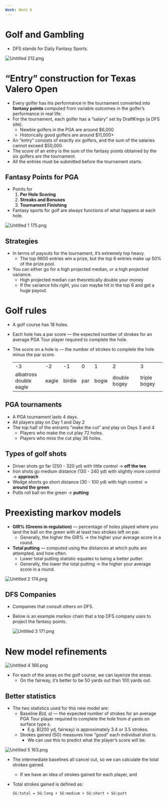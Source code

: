 ```yaml
---
Week: Week 6
---
```

# Golf and Gambling

- DFS stands for Daily Fantasy Sports.

![Untitled 212.png](../../attachments/Untitled%20212.png)

# “Entry” construction for Texas Valero Open

- Every golfer has his performance in the tournament converted into **fantasy points** computed from variable outcomes in the golfer’s performance in real life.
- For the tournament, each golfer has a “salary” set by DraftKings (a DFS site).
    - Newbie golfers in the PGA are around $6,000
    - Historically good golfers are around $11,000+
- An “entry” consists of exactly six golfers, and the sum of the salaries cannot exceed $50,000.
- The score of an entry is the sum of the fantasy points obtained by the six golfers are the tournament.
- All the entries must be submitted before the tournament starts.

## Fantasy Points for PGA

- Points for
    1. **Per Hole Scoring**
    2. **Streaks and Bonuses**
    3. **Tournament Finishing**
- Fantasy sports for golf are always functions of what happens at each hole.

![Untitled 1 175.png](../../attachments/Untitled%201%20175.png)

## Strategies

- In terms of payouts for the tournament, it’s extremely top heavy.
    - The top 9600 entries win a prize, but the top 6 entries make up 50% of the prize pool.
- You can either go for a high projected median, or a high projected variance.
    - High projected median can theoretically double your money
    - If the variance hits right, you can maybe hit in the top 6 and get a huge payout.

# Golf rules

- A golf course has 18 holes.
- Each hole has a par score — the expected number of strokes for an average PGA Tour player required to complete the hole.
- The score on a hole is — the number of strokes to complete the hole minus the par score.
    
    |   |   |   |   |   |   |   |
    |---|---|---|---|---|---|---|
    |-3|-2|-1|0|1|2|3|
    |albatross  <br>double eagle|eagle|birdie|par|bogie|double bogey|triple bogey|
    

## PGA tournaments

- A PGA tournament lasts 4 days.
- All players play on Day 1 and Day 2
- The top half of the entrants “make the cut” and play on Days 3 and 4
    - Players who make the cut play 72 holes.
    - Players who miss the cut play 36 holes.

## Types of golf shots

- Driver shots go far (250 - 320 yd) with little control → **off the tee**
- Iron shots go medium distance (130 - 240 yd) with slightly more control → **approach**
- Wedge shorts go short distance (30 - 100 yd) with high control → **around the green**
- Putts roll ball on the green → **putting**

# Preexisting markov models

- **GIR% (Greens in regulation)** — percentage of holes played where you land the ball on the green with at least two strokes left on par.
    - Generally, the higher the GIR% → the higher your average score in a round.
- **Total putting** — computed using the distances at which putts are attempted, and how often.
    - Lower total putting statistic equates to being a better putter.
    - Generally, the lower the total putting → the higher your average score in a round.

![Untitled 2 174.png](../../attachments/Untitled%202%20174.png)

## DFS Companies

- Companies that consult others on DFS.
- Below is an example markov chain that a top DFS company uses to project the fantasy points.
    
    ![Untitled 3 171.png](../../attachments/Untitled%203%20171.png)
    

# New model refinements

![Untitled 4 166.png](../../attachments/Untitled%204%20166.png)

- For each of the areas on the golf course, we can layerize the areas.
    - On the fairway, it’s better to be 50 yards out than 100 yards out.

## Better statistics

- The two statistics used for this new model are:
    - Baseline _B(d, s)_ — the expected number of strokes for an average PGA Tour player required to complete the hole from _d_ yards on surface type _s_.
        - E.g. B(200 yd, fairway) is approximately 3.4 or 3.5 strokes.
    - Strokes gained (SG) measures how “good” each individual shot is.
        - We can use this to predict what the player’s score will be.

![Untitled 5 163.png](../../attachments/Untitled%205%20163.png)

- The intermediate baselines all cancel out, so we can calculate the total strokes gained.
    - If we have an idea of strokes gained for each player, and
- Total strokes gained is defined as:
    
    `SG:total = SG:long + SG:medium + SG:short + SG:putt`